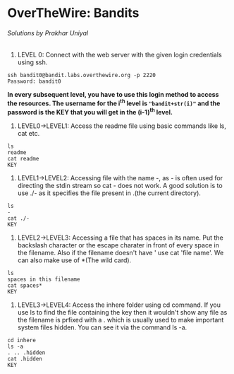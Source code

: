 <h1>OverTheWire: Bandits</h1>

<h6>Solutions by Prakhar Uniyal</h6>

1. LEVEL 0: Connect with the web server with the given login credentials using ssh.

```
ssh bandit0@bandit.labs.overthewire.org -p 2220
Password: bandit0
```

**In every subsequent level, you have to use this login method to access the resources. The username for the i<sup>th</sup> level is `"bandit+str(i)"` and the password is the KEY that you will get in the (i-1)<sup>th</sup> level.**

1. LEVEL0->LEVEL1: Access the readme file using basic commands like ls, cat etc.

```
ls
readme
cat readme
KEY
```

1. LEVEL1->LEVEL2: Accessing file with the name -, as - is often used for directing the stdin stream so cat - does not work. A good solution is to use ./- as it specifies the file present in .(the current directory).

```
ls
-
cat ./-
KEY
```

1. LEVEL2->LEVEL3: Accessing a file that has spaces in its name. Put the backslash character or the escape charater in front of every space in the filename. Also if the filename doesn't have ' use cat 'file name'. We can also make use of *(The wild card).

```
ls
spaces in this filename
cat spaces*
KEY
```

1. LEVEL3->LEVEL4: Access the inhere folder using cd command. If you use ls to find the file containing the key then it wouldn't show any file as the filename is prfixed with a . which is usually used to make important system files hidden. You can see it via the command ls -a.

```
cd inhere
ls -a
. .. .hidden
cat .hidden
KEY
```
